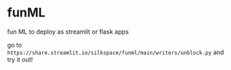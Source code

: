 # funML
fun ML to deploy as streamlit or flask apps

go to `https://share.streamlit.io/silkspace/funml/main/writers/unblock.py` and try it out!
